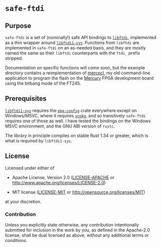 # `safe-ftdi`

## Purpose

`safe-ftdi` is a set of (nominally!) safe API bindings to
[`libftdi`](https://www.intra2net.com/en/developer/libftdi/), implemented
as a thin wrapper around
[`libftdi1-sys`](https://github.com/tanriol/libftdi1-sys). Functions from
`libftdi` are implemented in `safe-ftdi` on an as-needed basis, and they
are mostly named the same as their `libftdi` counterparts with the `ftdi_`
prefix stripped.

Documentation on specific functions will come soon, but the example
directory contains a reimplementation of
[mercpcl](https://github.com/cr1901/mercpcl), my old command-line
application to program the flash on the
[Mercury](https://www.micro-nova.com/mercury/)
FPGA development board using the bitbang mode of the FT245.

## Prerequisites

[`libftdi1-sys`](https://github.com/tanriol/libftdi1-sys) requires the
[`pkg-config`](https://crates.io/crates/pkg-config) crate everywhere except on Windows/MSVC, where it requires [`vcpkg`](https://crates.io/crates/vcpkg), and so
transitively `safe-ftdi` requires one of those as well. I have tested the bindings
on the Windows MSVC environment, and the GNU ABI version of `rustc`.

The library in principle compiles on stable Rust 1.34 or greater,
which is what is required by `libftdi1-sys`.

## License

Licensed under either of

* Apache License, Version 2.0 ([LICENSE-APACHE](LICENSE-APACHE) or
  http://www.apache.org/licenses/LICENSE-2.0)

* MIT license ([LICENSE-MIT](LICENSE-MIT) or
  http://opensource.org/licenses/MIT)

at your discretion.

### Contribution

Unless you explicitly state otherwise, any contribution intentionally
submitted for inclusion in the work by you, as defined in the Apache-2.0
license, shall be dual licensed as above, without any additional terms or
conditions.
